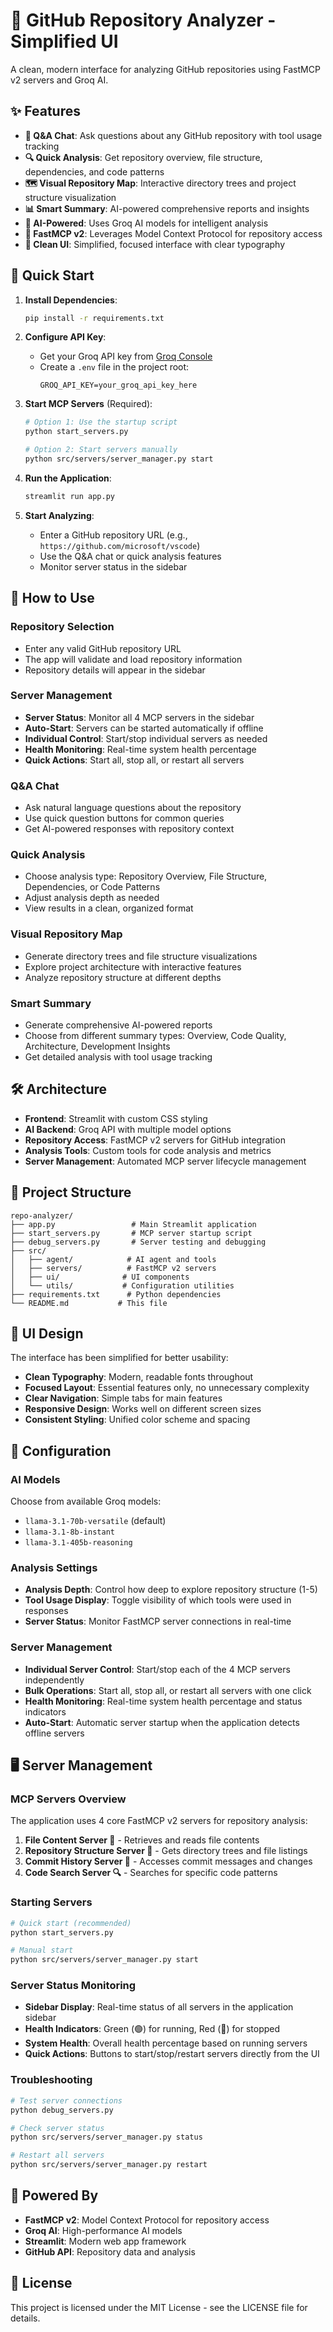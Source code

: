 # 🚀 GitHub Repository Analyzer - Simplified UI

A clean, modern interface for analyzing GitHub repositories using FastMCP v2 servers and Groq AI.

## ✨ Features

- **💬 Q&A Chat**: Ask questions about any GitHub repository with tool usage tracking
- **🔍 Quick Analysis**: Get repository overview, file structure, dependencies, and code patterns
- **🗺️ Visual Repository Map**: Interactive directory trees and project structure visualization
- **📊 Smart Summary**: AI-powered comprehensive reports and insights
- **🤖 AI-Powered**: Uses Groq AI models for intelligent analysis
- **📁 FastMCP v2**: Leverages Model Context Protocol for repository access
- **🎨 Clean UI**: Simplified, focused interface with clear typography

## 🚀 Quick Start

1. **Install Dependencies**:
   ```bash
   pip install -r requirements.txt
   ```

2. **Configure API Key**:
   - Get your Groq API key from [Groq Console](https://console.groq.com/keys)
   - Create a `.env` file in the project root:
     ```
     GROQ_API_KEY=your_groq_api_key_here
     ```

3. **Start MCP Servers** (Required):
   ```bash
   # Option 1: Use the startup script
   python start_servers.py
   
   # Option 2: Start servers manually
   python src/servers/server_manager.py start
   ```

4. **Run the Application**:
   ```bash
   streamlit run app.py
   ```

5. **Start Analyzing**:
   - Enter a GitHub repository URL (e.g., `https://github.com/microsoft/vscode`)
   - Use the Q&A chat or quick analysis features
   - Monitor server status in the sidebar

## 🎯 How to Use

### Repository Selection
- Enter any valid GitHub repository URL
- The app will validate and load repository information
- Repository details will appear in the sidebar

### Server Management
- **Server Status**: Monitor all 4 MCP servers in the sidebar
- **Auto-Start**: Servers can be started automatically if offline
- **Individual Control**: Start/stop individual servers as needed
- **Health Monitoring**: Real-time system health percentage
- **Quick Actions**: Start all, stop all, or restart all servers

### Q&A Chat
- Ask natural language questions about the repository
- Use quick question buttons for common queries
- Get AI-powered responses with repository context

### Quick Analysis
- Choose analysis type: Repository Overview, File Structure, Dependencies, or Code Patterns
- Adjust analysis depth as needed
- View results in a clean, organized format

### Visual Repository Map
- Generate directory trees and file structure visualizations
- Explore project architecture with interactive features
- Analyze repository structure at different depths

### Smart Summary
- Generate comprehensive AI-powered reports
- Choose from different summary types: Overview, Code Quality, Architecture, Development Insights
- Get detailed analysis with tool usage tracking

## 🛠️ Architecture

- **Frontend**: Streamlit with custom CSS styling
- **AI Backend**: Groq API with multiple model options
- **Repository Access**: FastMCP v2 servers for GitHub integration
- **Analysis Tools**: Custom tools for code analysis and metrics
- **Server Management**: Automated MCP server lifecycle management

## 📁 Project Structure

```
repo-analyzer/
├── app.py                 # Main Streamlit application
├── start_servers.py       # MCP server startup script
├── debug_servers.py       # Server testing and debugging
├── src/
│   ├── agent/            # AI agent and tools
│   ├── servers/          # FastMCP v2 servers
│   ├── ui/              # UI components
│   └── utils/           # Configuration utilities
├── requirements.txt      # Python dependencies
└── README.md           # This file
```

## 🎨 UI Design

The interface has been simplified for better usability:

- **Clean Typography**: Modern, readable fonts throughout
- **Focused Layout**: Essential features only, no unnecessary complexity
- **Clear Navigation**: Simple tabs for main features
- **Responsive Design**: Works well on different screen sizes
- **Consistent Styling**: Unified color scheme and spacing

## 🔧 Configuration

### AI Models
Choose from available Groq models:
- `llama-3.1-70b-versatile` (default)
- `llama-3.1-8b-instant`
- `llama-3.1-405b-reasoning`

### Analysis Settings
- **Analysis Depth**: Control how deep to explore repository structure (1-5)
- **Tool Usage Display**: Toggle visibility of which tools were used in responses
- **Server Status**: Monitor FastMCP server connections in real-time

### Server Management
- **Individual Server Control**: Start/stop each of the 4 MCP servers independently
- **Bulk Operations**: Start all, stop all, or restart all servers with one click
- **Health Monitoring**: Real-time system health percentage and status indicators
- **Auto-Start**: Automatic server startup when the application detects offline servers

## 🖥️ Server Management

### MCP Servers Overview
The application uses 4 core FastMCP v2 servers for repository analysis:

1. **File Content Server 📁** - Retrieves and reads file contents
2. **Repository Structure Server 🌳** - Gets directory trees and file listings  
3. **Commit History Server 📝** - Accesses commit messages and changes
4. **Code Search Server 🔍** - Searches for specific code patterns

### Starting Servers
```bash
# Quick start (recommended)
python start_servers.py

# Manual start
python src/servers/server_manager.py start
```

### Server Status Monitoring
- **Sidebar Display**: Real-time status of all servers in the application sidebar
- **Health Indicators**: Green (🟢) for running, Red (🔴) for stopped
- **System Health**: Overall health percentage based on running servers
- **Quick Actions**: Buttons to start/stop/restart servers directly from the UI

### Troubleshooting
```bash
# Test server connections
python debug_servers.py

# Check server status
python src/servers/server_manager.py status

# Restart all servers
python src/servers/server_manager.py restart
```

## 🚀 Powered By

- **FastMCP v2**: Model Context Protocol for repository access
- **Groq AI**: High-performance AI models
- **Streamlit**: Modern web app framework
- **GitHub API**: Repository data and analysis

## 📝 License

This project is licensed under the MIT License - see the LICENSE file for details.

